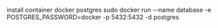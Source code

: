 install container docker postgres
  sudo docker run --name database -e POSTGRES_PASSWORD=docker -p 5432:5432 -d postgres 